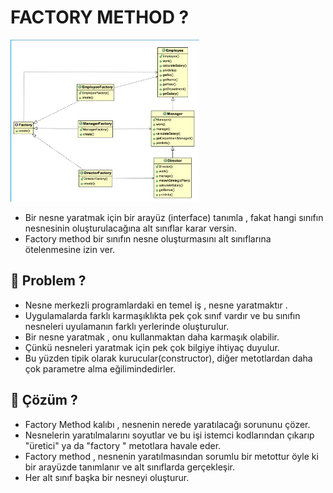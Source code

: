 # FACTORY METHOD ?
<img src="https://github.com/rasitesdmr/CreationalDesignPatterns/blob/master/FactoryMethodPattern/images/img1.jpg" width="60%" height="50%"/>

* Bir nesne yaratmak için bir arayüz (interface) tanımla , fakat hangi sınıfın nesnesinin oluşturulacağına alt
sınıflar karar versin.
* Factory method bir sınıfın nesne oluşturmasını alt sınıflarına ötelenmesine izin ver.

## 📌 Problem ?

* Nesne merkezli programlardaki en temel iş , nesne yaratmaktır .
* Uygulamalarda farklı karmaşıklıkta pek çok sınıf vardır ve bu sınıfın nesneleri uyulamanın farklı yerlerinde oluşturulur.
* Bir nesne yaratmak , onu kullanmaktan daha karmaşık olabilir.
* Çünkü nesneleri yaratmak için pek çok bilgiye ihtiyaç duyulur.
* Bu yüzden tipik olarak kurucular(constructor), diğer metotlardan daha çok parametre alma eğilimindedirler.

## 📌 Çözüm ? 

* Factory Method kalıbı , nesnenin nerede yaratılacağı sorununu çözer.
* Nesnelerin yaratılmalarını soyutlar ve bu işi istemci kodlarından çıkarıp "üretici" ya da "factory " metotlara
  havale eder.
* Factory method , nesnenin yaratılmasından sorumlu bir metottur öyle ki bir arayüzde tanımlanır ve alt sınıflarda gerçekleşir.
* Her alt sınıf başka bir nesneyi oluşturur.
